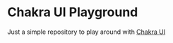 # Chakra UI Playground

Just a simple repository to play around with [Chakra UI](https://chakra-ui.com/)